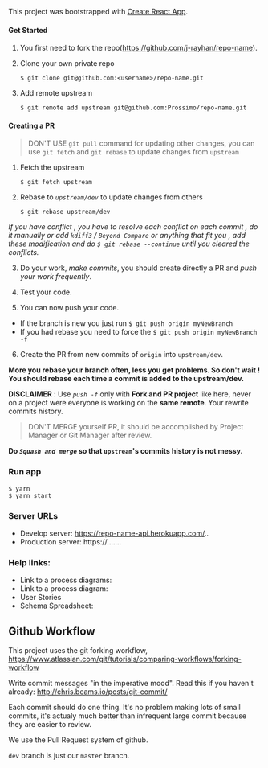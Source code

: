 This project was bootstrapped with [Create React App](https://github.com/facebookincubator/create-react-app).

#### Get Started

1. You first need to fork the repo(https://github.com/j-rayhan/repo-name).
2. Clone your own private repo
    ```
    $ git clone git@github.com:<username>/repo-name.git
    ```

3. Add remote upstream
    ```
    $ git remote add upstream git@github.com:Prossimo/repo-name.git
    ```

#### Creating a PR

> DON'T USE `git pull` command for updating other changes, you can use `git fetch` and `git rebase` to update changes from `upstream`

1. Fetch the upstream 
    ```
    $ git fetch upstream
    ```
    
2. Rebase to *`upstream/dev`* to update changes from others
    ```
    $ git rebase upstream/dev
    ```
    
  *If you have conflict , you have to resolve each conflict on each commit , do it manually or add `kdiff3` / `Beyond Compare` or anything that fit you , add these modification and do `$ git rebase --continue` until you cleared the conflicts.*
  
3. Do your work, *make commits*, you should create directly a PR and *push your work frequently*.

4. Test your code.

5. You can now push your code.
  * If the branch is new you just run ```$ git push origin myNewBranch``` 
  * If you had rebase you need to force the ```$ git push origin myNewBranch -f```
  
6. Create the PR from new commits of `origin` into `upstream/dev`.



**More you rebase your branch often, less you get problems. So don't wait ! You should rebase each time a commit is added to the upstream/dev.**

**DISCLAIMER** : Use *`push -f`* only with **Fork and PR project** like here, never on a project were everyone is working on the **same remote**. Your rewrite commits history.

> DON'T MERGE yourself PR, it should be accomplished by Project Manager or Git Manager after review.

**Do *`Squash and merge`* so that `upstream`'s commits history is not messy.**


### Run app

```
$ yarn
$ yarn start
```

### Server URLs
- Develop server: https://repo-name-api.herokuapp.com/..
- Production server: https://.......


### Help links:
- Link to a process diagrams: 
- Link to a process diagram: 
- User Stories 
- Schema Spreadsheet: 


## Github Workflow

This project uses the git forking workflow, https://www.atlassian.com/git/tutorials/comparing-workflows/forking-workflow

Write commit messages "in the imperative mood". Read this if you haven't already: http://chris.beams.io/posts/git-commit/

Each commit should do one thing. It's no problem making lots of small commits, it's actualy much better than infrequent large commit because they are easier to review.

We use the Pull Request system of github.

`dev` branch is just our `master` branch.

```